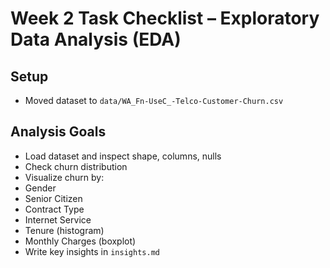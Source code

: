 #  Week 2 Task Checklist – Exploratory Data Analysis (EDA)

##  Setup
-  Moved dataset to `data/WA_Fn-UseC_-Telco-Customer-Churn.csv`

##  Analysis Goals
-  Load dataset and inspect shape, columns, nulls
-  Check churn distribution
-  Visualize churn by:
  -  Gender
  -  Senior Citizen
  -  Contract Type
  -  Internet Service
  -  Tenure (histogram)
  -  Monthly Charges (boxplot)
-  Write key insights in `insights.md`
